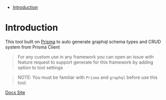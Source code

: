 <!-- START doctoc generated TOC please keep comment here to allow auto update -->
<!-- DON'T EDIT THIS SECTION, INSTEAD RE-RUN doctoc TO UPDATE -->


- [Introduction](#introduction)

<!-- END doctoc generated TOC please keep comment here to allow auto update -->

# Introduction

This tool built on [Prisma](https://prisma.io) to auto generate graphql schema types and CRUD system from Prisma Client

> For any custom use in any framework you can open an issue with feature request to support generate for this framework by adding option to tool settings

> NOTE: You must be familiar with `Prisma` and `graphql` before use this tool.

[Docs Site](https://prisma-tools.ahmedelywa.com/sdl/)
